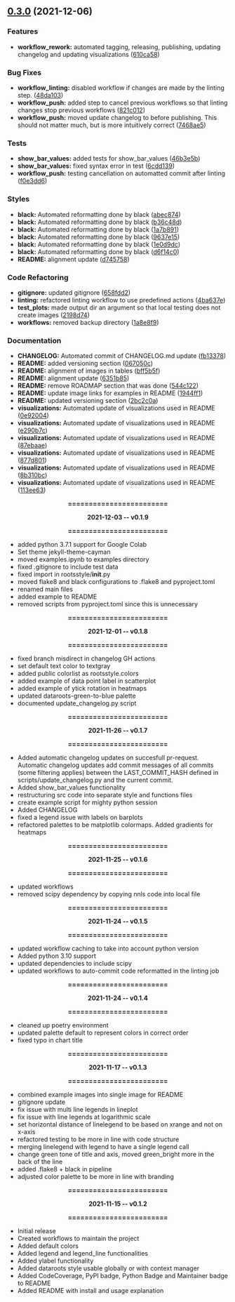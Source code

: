 ## [0.3.0](https://github.com/datarootsio/rootsstyle/compare/v0.2.4...v0.3.0) (2021-12-06)
  
  
  ### Features
  
  * **workflow_rework:** automated tagging, releasing, publishing, updating changelog and updating visualizations ([610ca58](https://github.com/datarootsio/rootsstyle/commit/610ca58b4ef98faee6d253e0192b20c1db838801))
  
  
  ### Bug Fixes
  
  * **workflow_linting:** disabled workflow if changes are made by the linting step. ([48da103](https://github.com/datarootsio/rootsstyle/commit/48da103587b9ddaecbafc1bea7f75cee98629865))
  * **workflow_push:** added step to cancel previous workflows so that linting changes stop previous workflows ([821c012](https://github.com/datarootsio/rootsstyle/commit/821c012e44d2b0f73d58cb32be6ca7f4d15a1284))
  * **workflow_push:** moved update changelog to before publishing. This should not matter much, but is more intuitively correct ([7468ae5](https://github.com/datarootsio/rootsstyle/commit/7468ae5d5c4247683533c452b139cfe3ab198156))
  
  
  ### Tests
  
  * **show_bar_values:** added tests for show_bar_values ([46b3e5b](https://github.com/datarootsio/rootsstyle/commit/46b3e5b996df259381b1fbce551b992671afc4fd))
  * **show_bar_values:** fixed syntax error in test ([6cdd139](https://github.com/datarootsio/rootsstyle/commit/6cdd1392020273325bf88b3bd69cabb41dffd549))
  * **workflow_push:** testing cancellation on automatted commit after linting ([f0e3dd6](https://github.com/datarootsio/rootsstyle/commit/f0e3dd6b9e16d3ae79f577712b8af38a433c7abf))
  
  
  ### Styles
  
  * **black:** Automated reformatting done by black ([abec874](https://github.com/datarootsio/rootsstyle/commit/abec87446b185fbab117b8127c6a0679e74fd856))
  * **black:** Automated reformatting done by black ([b36c48d](https://github.com/datarootsio/rootsstyle/commit/b36c48ddbf9b9477f98e6eb6e2b8d466fc0ac2b3))
  * **black:** Automated reformatting done by black ([1a7b891](https://github.com/datarootsio/rootsstyle/commit/1a7b891751953b0a278cbfaac719b630fd379ad3))
  * **black:** Automated reformatting done by black ([9637e15](https://github.com/datarootsio/rootsstyle/commit/9637e159b24c20afacb69e0c4462e19a4332ad2f))
  * **black:** Automated reformatting done by black ([1e0d9dc](https://github.com/datarootsio/rootsstyle/commit/1e0d9dcb2d83603612fc87559fdb4e1d6bb7ab4a))
  * **black:** Automated reformatting done by black ([d6f14c0](https://github.com/datarootsio/rootsstyle/commit/d6f14c0f9f1a20e23ad7c5394f003964136fa4f5))
  * **README:** alignment update ([d745758](https://github.com/datarootsio/rootsstyle/commit/d745758738268e89f514bdc03f60f0697e9173d2))
  
  
  ### Code Refactoring
  
  * **gitignore:** updated gitignore ([658fdd2](https://github.com/datarootsio/rootsstyle/commit/658fdd2e500e70f12edbe9381119f1836f1b1301))
  * **linting:** refactored linting workflow to use predefined actions ([4ba637e](https://github.com/datarootsio/rootsstyle/commit/4ba637e3bf8b1c02622e970f77436243127e754a))
  * **test_plots:** made output dir an argument so that local testing does not create images ([2198d74](https://github.com/datarootsio/rootsstyle/commit/2198d74f5190244d62f9608b22ed4e9757dff5a6))
  * **workflows:** removed backup directory ([1a8e8f9](https://github.com/datarootsio/rootsstyle/commit/1a8e8f9864c0ba7a10c7a5d4dc8e9cd12e6476d5))
  
  
  ### Documentation
  
  * **CHANGELOG:** Automated commit of CHANGELOG.md update ([fb13378](https://github.com/datarootsio/rootsstyle/commit/fb133784c63407a7e352d0af3e0b5f74c3b28b36))
  * **README:** added versioning section ([067050c](https://github.com/datarootsio/rootsstyle/commit/067050c6da28b8d82bb4372b142e3807cb0a7f4d))
  * **README:** alignment of images in tables ([bff5b5f](https://github.com/datarootsio/rootsstyle/commit/bff5b5f7ad821f05c150296ebff30f41cbb6850f))
  * **README:** alignment update ([6351b85](https://github.com/datarootsio/rootsstyle/commit/6351b85b036b3315637afa3ad9c90d49dbb6b61f))
  * **README:** remove ROADMAP section that was done ([544c122](https://github.com/datarootsio/rootsstyle/commit/544c122707d48efd3900700a9696840c1b44472b))
  * **README:** update image links for examples in README ([1944ff1](https://github.com/datarootsio/rootsstyle/commit/1944ff1da8395c66e7556c9ad6794b882ad5346c))
  * **README:** updated versioning section ([2bc2c0a](https://github.com/datarootsio/rootsstyle/commit/2bc2c0a800bf0efd2427ed4dbcf50ba9a946535c))
  * **visualizations:** Automated update of visualizations used in README ([0e92004](https://github.com/datarootsio/rootsstyle/commit/0e920046267f350af146532c9529725424fa7185))
  * **visualizations:** Automated update of visualizations used in README ([e290b7c](https://github.com/datarootsio/rootsstyle/commit/e290b7c77e7b7995802f0929ce3c3a455ea6a002))
  * **visualizations:** Automated update of visualizations used in README ([87ebaae](https://github.com/datarootsio/rootsstyle/commit/87ebaaec81d81329a8aac7e1577a5435796a5969))
  * **visualizations:** Automated update of visualizations used in README ([877d801](https://github.com/datarootsio/rootsstyle/commit/877d801e39f3a8bfaa364e1398c1ddcaa6176169))
  * **visualizations:** Automated update of visualizations used in README ([8b310bc](https://github.com/datarootsio/rootsstyle/commit/8b310bc9bbdd0a2cc3e3b92a290be410a2425e05))
  * **visualizations:** Automated update of visualizations used in README ([113ee63](https://github.com/datarootsio/rootsstyle/commit/113ee63be71527cb12ac82db25e58b39aa43e874))
  
  


<div align=center>
            <b>
            <p>========================</p>
            <p>2021-12-03   --   v0.1.9</p>
            <p>========================</p>
            </b>
        </div>

- added python 3.7.1 support for Google Colab
- Set theme jekyll-theme-cayman
- moved examples.ipynb to examples directory
- fixed .gitignore to include test data
- fixed import in rootsstyle/__init__.py
- moved flake8 and black configurations to .flake8 and pyproject.toml
- renamed main files
- added example to README
- removed scripts from pyproject.toml since this is unnecessary
<div align=center>
            <b>
            <p>========================</p>
            <p>2021-12-01   --   v0.1.8</p>
            <p>========================</p>
            </b>
        </div>
        
- fixed branch misdirect in changelog GH actions
- set default text color to textgray
- added public colorlist as rootsstyle.colors
- added example of data point label in scatterplot
- added example of ytick rotation in heatmaps
- updated dataroots-green-to-blue palette
- documented update_changelog.py script
<div align=center>
            <b>
            <p>========================</p>
            <p>2021-11-26   --   v0.1.7</p>
            <p>========================</p>
            </b>
        </div>

- Added automatic changelog updates on succesfull pr-request. Automatic changelog updates add commit messages of all commits (some filtering applies) between the LAST_COMMIT_HASH defined in scripts/update_changelog.py and the current commit.
- Added show_bar_values functionality
- restructuring src code into separate style and functions files
- create example script for mighty python session
- Added CHANGELOG
- fixed a legend issue with labels on barplots
- refactored palettes to be matplotlib colormaps. Added gradients for heatmaps
<div align=center>
            <b>
            <p>========================</p>
            <p>2021-11-25   --   v0.1.6</p>
            <p>========================</p>
            </b>
        </div>

- updated workflows
- removed scipy dependency by copying nnls code into local file
<div align=center>
            <b>
            <p>========================</p>
            <p>2021-11-24   --   v0.1.5</p>
            <p>========================</p>
            </b>
        </div>

- updated workflow caching to take into account python version
- Added python 3.10 support
- updated dependencies to include scipy
- updated workflows to auto-commit code reformatted in the linting job
<div align=center>
            <b>
            <p>========================</p>
            <p>2021-11-24   --   v0.1.4</p>
            <p>========================</p>
            </b>
        </div>

- cleaned up poetry environment
- updated palette default to represent colors in correct order
- fixed typo in chart title
<div align=center>
            <b>
            <p>========================</p>
            <p>2021-11-17   --   v0.1.3</p>
            <p>========================</p>
            </b>
        </div>

- combined example images into single image for README
- gitignore update
- fix issue with multi line legends in lineplot
- fix issue with line legends at logarithmic scale
- set horizontal distance of linelegend to be based on xrange and not on x-axis
- refactored testing to be more in line with code structure
- merging linelegend with legend to have a single legend call
- change green tone of title and axis, moved green_bright more in the back of the line
- added .flake8 + black in pipeline
- adjusted color palette to be more in line with branding
<div align=center>
            <b>
            <p>========================</p>
            <p>2021-11-15   --   v0.1.2</p>
            <p>========================</p>
            </b>
        </div>

- Initial release
- Created workflows to maintain the project
- Added default colors
- Added legend and legend_line functionalities
- Added ylabel functionality
- Added dataroots style usable globally or with context manager
- Added CodeCoverage, PyPI badge, Python Badge and Maintainer badge to README
- Added README with install and usage explanation
